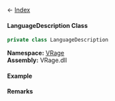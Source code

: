 ← [Index](Api-Index)

#### LanguageDescription Class

```csharp
private class LanguageDescription
```

**Namespace:** [VRage](VRage)  
**Assembly:** VRage.dll

#### Example

#### Remarks

